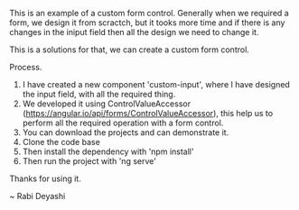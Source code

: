 This is an example of a custom form control.
Generally when we required a form, we design it from scractch, but it tooks more time and if there is any changes in the iniput field then all the design we need to change it.


This is a solutions for that, we can create a custom form control.

Process.

1. I have created a new component 'custom-input', where I have designed the input field, with all the required thing.
2. We developed it using ControlValueAccessor (https://angular.io/api/forms/ControlValueAccessor), this help us to perform all the required operation with a form control.
3. You can download the projects and can demonstrate it.
4. Clone the code base
5. Then install the dependency with 'npm install'
6. Then run the project with 'ng serve'


Thanks for using it.

~ Rabi Deyashi
